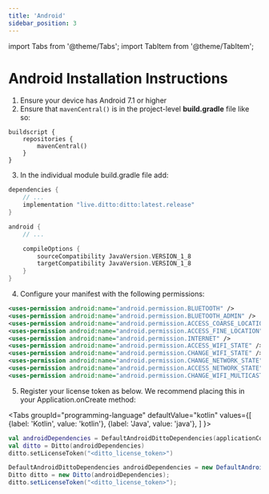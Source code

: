 ```yaml
---
title: 'Android'
sidebar_position: 3
---
```


import Tabs from '@theme/Tabs';
import TabItem from '@theme/TabItem';

# Android Installation Instructions

1. Ensure your device has Android 7.1 or higher
2. Ensure that `mavenCentral()` is in the project-level __build.gradle__ file like so:

```
buildscript {
    repositories {
        mavenCentral()
    }
}
```

3. In the individual module build.gradle file add:

```groovy
dependencies {
    // ...
    implementation "live.ditto:ditto:latest.release"
}

android {
    // ...

    compileOptions {
        sourceCompatibility JavaVersion.VERSION_1_8
        targetCompatibility JavaVersion.VERSION_1_8
    }
}
```

4. Configure your manifest with the following permissions:

```xml
<uses-permission android:name="android.permission.BLUETOOTH" />
<uses-permission android:name="android.permission.BLUETOOTH_ADMIN" />
<uses-permission android:name="android.permission.ACCESS_COARSE_LOCATION" />
<uses-permission android:name="android.permission.ACCESS_FINE_LOCATION" />
<uses-permission android:name="android.permission.INTERNET" />
<uses-permission android:name="android.permission.ACCESS_WIFI_STATE" />
<uses-permission android:name="android.permission.CHANGE_WIFI_STATE" />
<uses-permission android:name="android.permission.CHANGE_NETWORK_STATE" />
<uses-permission android:name="android.permission.ACCESS_NETWORK_STATE" />
<uses-permission android:name="android.permission.CHANGE_WIFI_MULTICAST_STATE" />
```

5. Register your license token as below. We recommend placing this in your Application.onCreate method:


<Tabs
  groupId="programming-language"
  defaultValue="kotlin"
  values={[
    {label: 'Kotlin', value: 'kotlin'},
    {label: 'Java', value: 'java'},
  ]
}>
<TabItem value="kotlin">

```kotlin
val androidDependencies = DefaultAndroidDittoDependencies(applicationContext)
val ditto = Ditto(androidDependencies)
ditto.setLicenseToken("<ditto_license_token>")
```

</TabItem>
<TabItem value="java">

```java
DefaultAndroidDittoDependencies androidDependencies = new DefaultAndroidDittoDependencies(applicationContext);
Ditto ditto = new Ditto(androidDependencies);
ditto.setLicenseToken("<ditto_license_token>");
```

</TabItem>
</Tabs>
